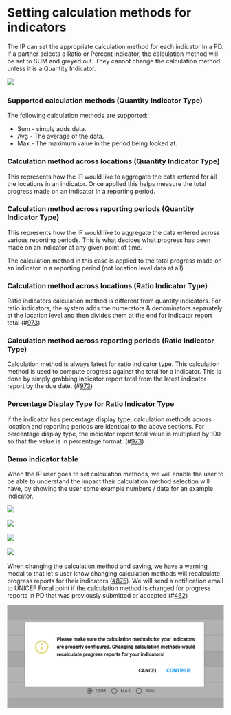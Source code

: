 # Setting calculation methods for indicators

The IP can set the appropriate calculation method for each indicator in a PD. If a partner selects a Ratio or Percent indicator, the calculation method will be set to SUM and greyed out. They cannot change the calculation method unless it is a Quantity Indicator. 

![](../../.gitbook/assets/reporting-ip-pd-calculation_method_03-2x.png)

### Supported calculation methods \(Quantity Indicator Type\)

The following calculation methods are supported:

* Sum - simply adds data.
* Avg - The average of the data.
* Max - The maximum value in the period being looked at.

### Calculation method across locations \(Quantity Indicator Type\)

This represents how the IP would like to aggregate the data entered for all the locations in an indicator. Once applied this helps measure the total progress made on an indicator in a reporting period.

### Calculation method across reporting periods \(Quantity Indicator Type\)

This represents how the IP would like to aggregate the data entered across various reporting periods. This is what decides what progress has been made on an indicator at any given point of time.

The calculation method in this case is applied to the total progress made on an indicator in a reporting period \(not location level data at all\).

### Calculation method across locations \(Ratio Indicator Type\) 

Ratio indicators calculation method is different from quantity indicators. For ratio indicators, the system adds the numerators & denominators separately at the location level and then divides them at the end for indicator report total \(\#[973](https://waffle.io/unicef/etools-partner-reporting-portal/cards/5bbe94b0699120004fb0633d)\)

### Calculation method across reporting periods \(Ratio Indicator Type\)

Calculation method is always latest for ratio indicator type. This calculation method is used to compute progress against the total for a indicator. This is done by simply grabbing indicator report total from the latest indicator report by the due date. \(\#[973](https://waffle.io/unicef/etools-partner-reporting-portal/cards/5bbe94b0699120004fb0633d)\)

### Percentage Display Type for Ratio Indicator Type

If the indicator has percentage display type, calculation methods across location and reporting periods are identical to the above sections. For percentage display type, the indicator report total value is multiplied by 100 so that the value is in percentage format. \(\#[973](https://waffle.io/unicef/etools-partner-reporting-portal/cards/5bbe94b0699120004fb0633d)\) 

### Demo indicator table

When the IP user goes to set calculation methods, we will enable the user to be able to understand the impact their calculation method selection will have, by showing the user some example numbers / data for an example indicator.



![](../../.gitbook/assets/screen-shot-2018-02-12-at-1.16.58-pm.png)

![](../../.gitbook/assets/screen-shot-2018-02-12-at-1.17.15-pm.png)

![](../../.gitbook/assets/screen-shot-2018-02-12-at-1.17.44-pm.png)

![](../../.gitbook/assets/screen-shot-2018-02-12-at-1.17.55-pm.png)

When changing the calculation method and saving, we have a warning modal to that let's user know changing calculation methods will recalculate progress reports for their indicators \([\#875](https://github.com/unicef/etools-partner-reporting-portal/issues/875)\). We will send a notification email to UNICEF Focal point if the calculation method is changed for progress reports in PD that was previously submitted or accepted \(\#[462](https://github.com/unicef/etools-partner-reporting-portal/issues/462)\)

![Warning modal for calculation method change](../../.gitbook/assets/44923720-6562ed00-ad49-11e8-97f7-1619530ff646.png)

